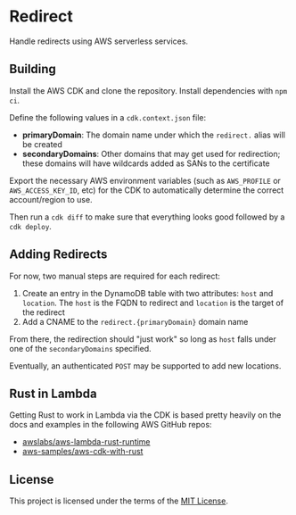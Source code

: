 
# Redirect

Handle redirects using AWS serverless services.


## Building

Install the AWS CDK and clone the repository. Install dependencies with `npm ci`.

Define the following values in a `cdk.context.json` file:

- **primaryDomain**: The domain name under which the `redirect.` alias will be created
- **secondaryDomains**: Other domains that may get used for redirection; these domains will have wildcards added as SANs to the certificate

Export the necessary AWS environment variables (such as `AWS_PROFILE` or
`AWS_ACCESS_KEY_ID`, etc) for the CDK to automatically determine the correct
account/region to use.

Then run a `cdk diff` to make sure that everything looks good followed by a `cdk deploy`.

## Adding Redirects

For now, two manual steps are required for each redirect:

1. Create an entry in the DynamoDB table with two attributes: `host` and `location`. The `host` is the FQDN to redirect and `location` is the
   target of the redirect
1. Add a CNAME to the `redirect.{primaryDomain}` domain name

From there, the redirection should "just work" so long as `host` falls under one of the `secondaryDomains` specified.

Eventually, an authenticated `POST` may be supported to add new locations.

## Rust in Lambda

Getting Rust to work in Lambda via the CDK is based pretty heavily on the docs and examples
in the following AWS GitHub repos:

 - [awslabs/aws-lambda-rust-runtime](https://github.com/awslabs/aws-lambda-rust-runtime)
 - [aws-samples/aws-cdk-with-rust](https://github.com/aws-samples/aws-cdk-with-rust)

## License

This project is licensed under the terms of the [MIT License](/LICENSE).